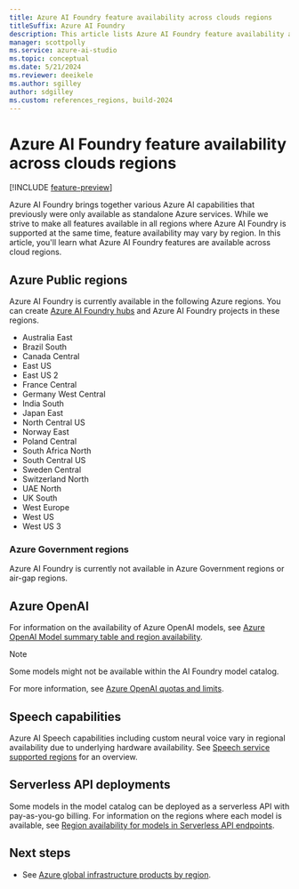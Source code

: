 ```yaml
---
title: Azure AI Foundry feature availability across clouds regions
titleSuffix: Azure AI Foundry
description: This article lists Azure AI Foundry feature availability across clouds regions.
manager: scottpolly
ms.service: azure-ai-studio
ms.topic: conceptual
ms.date: 5/21/2024
ms.reviewer: deeikele
ms.author: sgilley
author: sdgilley
ms.custom: references_regions, build-2024
---
```


# Azure AI Foundry feature availability across clouds regions

[!INCLUDE [feature-preview](../includes/feature-preview.md)]

Azure AI Foundry brings together various Azure AI capabilities that previously were only available as standalone Azure services. While we strive to make all features available in all regions where Azure AI Foundry is supported at the same time, feature availability may vary by region. In this article, you'll learn what Azure AI Foundry features are available across cloud regions.  

## Azure Public regions

Azure AI Foundry is currently available in the following Azure regions. You can create [Azure AI Foundry hubs](../how-to/create-azure-ai-resource.md) and Azure AI Foundry projects in these regions.

- Australia East
- Brazil South
- Canada Central
- East US
- East US 2
- France Central
- Germany West Central
- India South
- Japan East
- North Central US
- Norway East
- Poland Central
- South Africa North
- South Central US
- Sweden Central
- Switzerland North
- UAE North
- UK South
- West Europe
- West US
- West US 3

### Azure Government regions

Azure AI Foundry is currently not available in Azure Government regions or air-gap regions.

## Azure OpenAI

For information on the availability of Azure OpenAI models, see [Azure OpenAI Model summary table and region availability](../../ai-services/openai/concepts/models.md#model-summary-table-and-region-availability).

> [!NOTE]
> Some models might not be available within the AI Foundry model catalog.

For more information, see [Azure OpenAI quotas and limits](/azure/ai-services/openai/quotas-limits).

## Speech capabilities

Azure AI Speech capabilities including custom neural voice vary in regional availability due to underlying hardware availability. See [Speech service supported regions](../../ai-services/speech-service/regions.md) for an overview.

## Serverless API deployments

Some models in the model catalog can be deployed as a serverless API with pay-as-you-go billing. For information on the regions where each model is available, see [Region availability for models in Serverless API endpoints](../how-to/deploy-models-serverless-availability.md).

## Next steps

- See [Azure global infrastructure products by region](https://azure.microsoft.com/global-infrastructure/services/).
